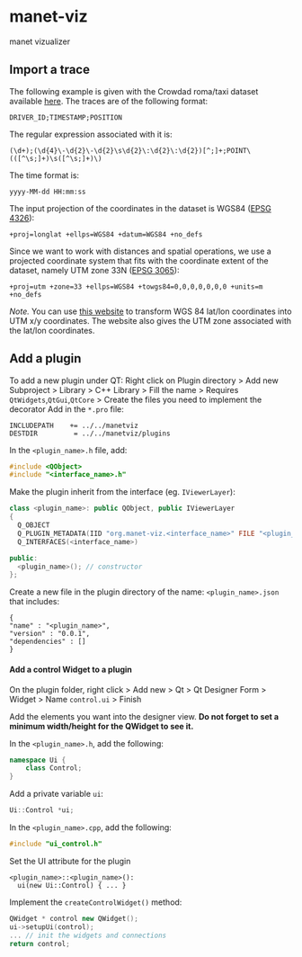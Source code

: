 # manet-viz
manet vizualizer

## Import a trace
The following example is given with the Crowdad roma/taxi dataset available [here][1].
The traces are of the following format:
```
DRIVER_ID;TIMESTAMP;POSITION
```
The regular expression associated with it is:
```
(\d+);(\d{4}\-\d{2}\-\d{2}\s\d{2}\:\d{2}\:\d{2})[^;]+;POINT\(([^\s;]+)\s([^\s;]+)\)
```
The time format is:
```
yyyy-MM-dd HH:mm:ss
```

The input projection of the coordinates in the dataset is WGS84 ([EPSG 4326][2]):
```
+proj=longlat +ellps=WGS84 +datum=WGS84 +no_defs
```

Since we want to work with distances and spatial operations, we use a projected coordinate system that fits with the coordinate extent of the dataset, namely UTM zone 33N ([EPSG 3065][3]):
```
+proj=utm +zone=33 +ellps=WGS84 +towgs84=0,0,0,0,0,0,0 +units=m +no_defs
```

*Note.*  You can use [this website][4] to transform WGS 84 lat/lon coordinates into UTM x/y coordinates. The website also gives the UTM zone associated with the lat/lon coordinates.

## Add a plugin

To add a new plugin under QT:
Right click on Plugin directory > Add new Subproject > Library > C++ Library > Fill the name > Requires `QtWidgets`,`QtGui`,`QtCore` > Create the files you need to implement the decorator
Add in the `*.pro` file:
```
INCLUDEPATH    += ../../manetviz
DESTDIR         = ../../manetviz/plugins
```

In the `<plugin_name>.h` file, add:
```c++
#include <QObject>
#include "<interface_name>.h"
```

Make the plugin inherit from the interface (eg. `IViewerLayer`):

```c++
class <plugin_name>: public QObject, public IViewerLayer
{
  Q_OBJECT
  Q_PLUGIN_METADATA(IID "org.manet-viz.<interface_name>" FILE "<plugin_name>.json")
  Q_INTERFACES(<interface_name>)

public:
  <plugin_name>(); // constructor
};
```

Create a new file in the plugin directory of the name: `<plugin_name>.json` that includes:
```
{
"name" : "<plugin_name>",
"version" : "0.0.1",
"dependencies" : []
}
```

#### Add a control Widget to a plugin
On the plugin folder, right click > Add new > Qt > Qt Designer Form > Widget > Name `control.ui` > Finish

Add the elements you want into the designer view. **Do not forget to set a minimum width/height for the QWidget to see it.**

In the `<plugin_name>.h`, add the following:
```c++
namespace Ui {
    class Control;
}
```
Add a private variable `ui`:
```c++
Ui::Control *ui;
```

In the `<plugin_name>.cpp`, add the following:
```c++
#include "ui_control.h"
```

Set the UI attribute for the plugin
```
<plugin_name>::<plugin_name>():
  ui(new Ui::Control) { ... }
```

Implement the `createControlWidget()` method:
```c++
QWidget * control new QWidget();
ui->setupUi(control);
... // init the widgets and connections
return control;
```

[1]:	http://crawdad.cs.dartmouth.edu/roma/taxi/ "Crawdad roma/taxi dataset"
[2]: http://spatialreference.org/ref/epsg/wgs-84/ "ESPG:4326"
[3]: http://spatialreference.org/ref/epsg/3065/ "EPSG:3065"
[4]: http://www.movable-type.co.uk/scripts/latlong-utm-mgrs.html "WGS84 to UTM coordinates"
